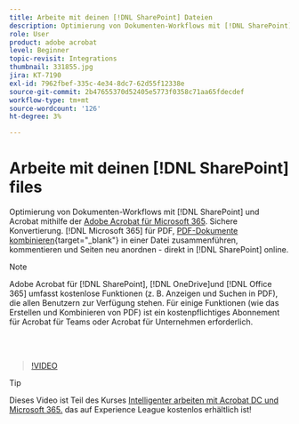 ```yaml
---
title: Arbeite mit deinen [!DNL SharePoint] Dateien
description: Optimierung von Dokumenten-Workflows mit [!DNL SharePoint] und Acrobat mit Adobe Acrobat für [!DNL Microsoft 365]
role: User
product: adobe acrobat
level: Beginner
topic-revisit: Integrations
thumbnail: 331855.jpg
jira: KT-7190
exl-id: 7962fbef-335c-4e34-8dc7-62d55f12338e
source-git-commit: 2b47655370d52405e5773f0358c71aa65fdecdef
workflow-type: tm+mt
source-wordcount: '126'
ht-degree: 3%

---
```


# Arbeite mit deinen [!DNL SharePoint] files

Optimierung von Dokumenten-Workflows mit [!DNL SharePoint] und Acrobat mithilfe der [Adobe Acrobat für Microsoft 365](https://appsource.microsoft.com/en-us/product/web-apps/adobeinc.adobe-document-cloud-pdf?tab=Overview). Sichere Konvertierung. [!DNL Microsoft 365] für PDF, [PDF-Dokumente kombinieren](https://www.adobe.com/de/acrobat/online/merge-pdf.html){target="_blank"} in einer Datei zusammenführen, kommentieren und Seiten neu anordnen - direkt in [!DNL SharePoint] online.

>[!NOTE]
>
>Adobe Acrobat für [!DNL SharePoint], [!DNL OneDrive]und [!DNL Office 365] umfasst kostenlose Funktionen (z. B. Anzeigen und Suchen in PDF), die allen Benutzern zur Verfügung stehen. Für einige Funktionen (wie das Erstellen und Kombinieren von PDF) ist ein kostenpflichtiges Abonnement für Acrobat für Teams oder Acrobat für Unternehmen erforderlich.

<br> 

>[!VIDEO](https://video.tv.adobe.com/v/331855?quality=12&learn=on&hidetitle=true)

>[!TIP]
>
>Dieses Video ist Teil des Kurses [Intelligenter arbeiten mit Acrobat DC und Microsoft 365.](https://experienceleague.adobe.com/?recommended=Acrobat-U-1-2021.microsoft365) das auf Experience League kostenlos erhältlich ist!
